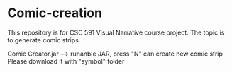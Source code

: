 # Comic-creation
This repository is for CSC 591 Visual Narrative course project. The topic is to generate comic strips.

Comic Creator.jar --> runanble JAR, press "N" can create new comic strip
Please download it with "symbol" folder
